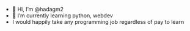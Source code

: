 - 👋 Hi, I’m @hadagm2
- 🌱 I’m currently learning python, webdev
- I would happily take any programming job regardless of pay to learn
